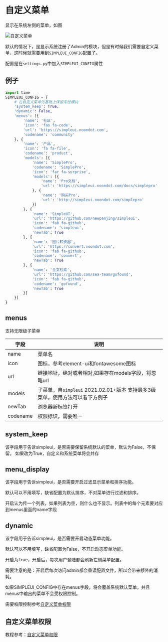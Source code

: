 
# 自定义菜单

显示在系统左侧的菜单，如图

![自定义菜单](/menu.png)

默认的情况下，是显示系统注册了Admin的模块，但是有时候我们需要自定义菜单，这时候就需要用到`SIMPLEUI_CONFIG`配置了。

配置是在`settings.py`中加入`SIMPLEUI_CONFIG`属性



## 例子

```python
import time
SIMPLEUI_CONFIG = {
    # 在自定义菜单的基础上保留系统模块
    'system_keep': True,
    'dynamic': False,
    'menus': [{
        'name': '社区',
        'icon': 'fas fa-code',
        'url': 'https://simpleui.noondot.com',
        'codename': 'community'
    }, {
        'name': '产品',
        'icon': 'fa fa-file',
        'codename': 'product',
        'models': [{
            'name': 'SimplePro',
            'codename': 'SimplePro',
            'icon': 'far fa-surprise',
            'models': [{
                'name': 'Pro文档',
                'url': 'https://simpleui.noondot.com/docs/simplepro'
            }, {
                'name': '购买Pro',
                'url': 'http://simpleui.noondot.com/simplepro'
            }]
        }, {
            'name': 'SimpleUI',
            'url': 'https://github.com/newpanjing/simpleui',
            'icon': 'fab fa-github',
            'codename': 'simpleui',
            'newTab': True
        }, {
            'name': '图片转换器',
            'url': 'https://convert.noondot.com',
            'icon': 'fab fa-github',
            'codename': 'convert',
            'newTab': True
        }, {
            'name': '全文检索',
            'url': 'https://github.com/sea-team/gofound',
            'icon': 'fab fa-github',
            'codename': 'gofound',
            'newTab': True
        }]
    }]
}
```

## menus

支持无限级子菜单

|字段|说明|
|---|---|
|name|菜单名|
|icon|图标，参考element-ui和fontawesome图标|
|url|链接地址，绝对或者相对,如果存在models字段，将忽略url|
|models|子菜单，自`simpleui` 2021.02.01+版本 支持最多3级菜单，使用方法可以看下方例子|
|newTab|浏览器新标签打开|
|codename|权限标识，需要唯一|


## system_keep

该字段用于告诉simpleui，是否需要保留系统默认的菜单，默认为False，不保留。
如果改为True，自定义和系统菜单将会并存

## menu_display
该字段用于告诉simpleui，是否需要开启过滤显示菜单和排序功能。

默认可以不用填写，缺省配置为默认排序，不对菜单进行过滤和排序。

开启认为传一个列表，如果列表为空，则什么也不显示。列表中的每个元素要对应到menus里面的name字段

## dynamic 

该字段用于告诉simpleui，是否需要开启动态菜单功能。

默认可以不用填写，缺省配置为False，不开启动态菜单功能。

开启为True，开启后，每次用户登陆都会刷新左侧菜单配置。

需要注意的是：开启后每次访问admin都会重读配置文件，所以会带来额外的消耗。

如果SIMPLEUI_CONFIG中存在menus字段，将会覆盖系统默认菜单。并且menus中输出的菜单不会受权限控制。

需要权限控制参考[自定义菜单权限](/config/permissions.md)

## 自定义菜单权限

教程参考：[自定义菜单权限](https://www.noondot.com/topic/221)